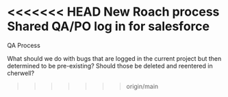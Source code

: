 <<<<<<< HEAD
New Roach process
Shared QA/PO log in for salesforce
=======
QA Process

What should we do with bugs that are logged in the current project but then determined to be pre-existing? Should those be deleted and reentered in cherwell?
>>>>>>> origin/main

